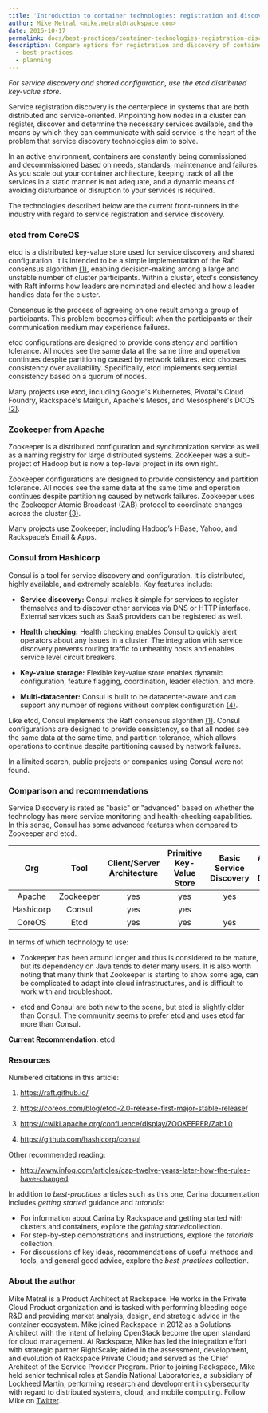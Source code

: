 ```yaml
---
title: 'Introduction to container technologies: registration and discovery of container services'
author: Mike Metral <mike.metral@rackspace.com>
date: 2015-10-17
permalink: docs/best-practices/container-technologies-registration-discover/
description: Compare options for registration and discovery of container services
  - best-practices
  - planning
---
```


*For service discovery and shared configuration, use the etcd distributed key-value store.*

Service registration discovery is the centerpiece in systems that are
both distributed and service-oriented. Pinpointing how nodes in a cluster
can register, discover and determine the necessary services available,
and the means by which they can communicate with said service is the
heart of the problem that service discovery technologies aim to solve.

In an active environment, containers are constantly being commissioned
and decommissioned based on needs, standards, maintenance and failures.
As you scale out your container architecture, keeping track of all the
services in a static manner
is not adequate, and a dynamic means of avoiding disturbance or
disruption to your services is required.

The technologies described below are the current front-runners in the
industry with regard to service registration and service
discovery.

### etcd from CoreOS

etcd is a distributed key-value store used for service discovery and shared
configuration. It is intended to be a simple implementation of the Raft
consensus algorithm [(1)](#resources), enabling decision-making among a large and unstable number of cluster participants. Within a cluster, etcd's consistency with Raft informs how leaders are nominated and elected and how a leader handles data for the cluster.

Consensus is the process of agreeing on one result among a group of participants. This problem becomes difficult when the participants or their communication medium may experience failures.

etcd configurations are designed to provide consistency and partition tolerance. All nodes see the same data at the same time and operation continues despite partitioning caused by network failures.
etcd chooses consistency over availability. Specifically, etcd implements
sequential consistency based on a quorum of nodes.

Many projects use etcd, including Google's Kubernetes, Pivotal's Cloud
Foundry, Rackspace's Mailgun, Apache's Mesos, and Mesosphere's DCOS [(2)](#resources).

### Zookeeper from Apache

Zookeeper is a distributed configuration and synchronization service
as well as a naming registry for large distributed systems. ZooKeeper was a
sub-project of Hadoop but is now a top-level project in its own right.

Zookeeper configurations are designed to provide consistency and partition tolerance. All nodes see the same data at the same time and operation continues despite partitioning caused by network failures.
Zookeeper uses the Zookeeper Atomic Broadcast (ZAB) protocol to coordinate changes across the
cluster [(3)](#resources).

Many projects use Zookeeper, including Hadoop’s HBase, Yahoo, and
Rackspace’s Email & Apps.

### Consul from Hashicorp

Consul is a tool for service discovery and configuration. It is distributed,
highly available, and extremely scalable. Key features include:

- **Service discovery:** Consul makes it simple for services to
  register themselves and to discover other services via DNS or HTTP
  interface. External services such as SaaS providers can be
  registered as well.

- **Health checking:** Health checking enables Consul to quickly
  alert operators about any issues in a cluster. The integration with
  service discovery prevents routing traffic to unhealthy hosts and
  enables service level circuit breakers.

- **Key-value storage:** Flexible key-value store enables
  dynamic configuration, feature flagging, coordination, leader
  election, and more.

- **Multi-datacenter:** Consul is built to be datacenter-aware
  and can support any number of regions without complex
  configuration [(4)](#resources).

Like etcd, Consul implements the Raft consensus algorithm [(1)](#resources).
Consul configurations are designed to provide consistency, so that all nodes see the same data at the same time, and partition tolerance, which allows operations to continue despite partitioning caused by network failures.

In a limited search, public projects or companies using Consul were not found.

### Comparison and recommendations

Service Discovery is rated as "basic" or "advanced" based on whether the technology has more service monitoring and health-checking capabilities. In this sense, Consul has some advanced features when compared to Zookeeper and etcd.

<table>
 <thead>
  <tr>
   <th>Org</th>
   <th>Tool</th>
   <th>Client/Server Architecture</th>
   <th>Primitive Key-Value Store</th>
   <th>Basic Service Discovery</th>
   <th>Advanced Service Discovery</th>
   <th>Consistency</th>
   <th>Language</th>
  </tr>
 </thead>
 <tbody style="text-align: center;">
  <tr>
   <td>Apache</td>
   <td>Zookeeper</td>
   <td class="table-cell-green">yes</td>
   <td class="table-cell-green">yes</td>
   <td class="table-cell-green">yes</td>
   <td></td>
   <td class="table-cell-green">yes</td>
   <td>Java</td>
  </tr>
  <tr>
   <td>Hashicorp</td>
   <td>Consul</td>
   <td class="table-cell-green">yes</td>
   <td class="table-cell-green">yes</td>
   <td></td>
   <td class="table-cell-green">yes</td>
   <td class="table-cell-green">yes</td>
   <td>Go</td>
  </tr>
  <tr>
   <td>CoreOS</td>
   <td>Etcd</td>
   <td class="table-cell-green">yes</td>
   <td class="table-cell-green">yes</td>
   <td class="table-cell-green">yes</td>
   <td></td>
   <td class="table-cell-green">yes</td>
   <td>Go</td>
  </tr>
 </tbody>
</table>

In terms of which technology to use:

- Zookeeper has been around longer and thus is considered to be mature,
  but its dependency on Java tends to deter many users. It
  is also worth noting that many think that Zookeeper is starting to show some
  age, can be complicated to adapt into cloud infrastructures, and is difficult to work with
  and troubleshoot.

- etcd and Consul are both new to the scene, but etcd is slightly older
  than Consul. The community seems to prefer etcd and uses etcd far more than Consul.

**Current Recommendation:** etcd

### Resources

Numbered citations in this article:

1. <https://raft.github.io/>

2. <https://coreos.com/blog/etcd-2.0-release-first-major-stable-release/>

3. <https://cwiki.apache.org/confluence/display/ZOOKEEPER/Zab1.0>

4. <https://github.com/hashicorp/consul>

Other recommended reading:

- <http://www.infoq.com/articles/cap-twelve-years-later-how-the-rules-have-changed>

In addition to *best-practices* articles such as this one,
Carina documentation includes *getting started* guidance and *tutorials*:

* For information about Carina by Rackspace and getting started
  with clusters and containers, explore the *​getting started​* collection.
* For step-by-step demonstrations and instructions, explore the *tutorials* collection.
* For discussions of key ideas, recommendations of useful methods and tools, and
  general good advice, explore the *best-practices* collection.

### About the author

Mike Metral is a Product Architect at Rackspace. He works in the Private Cloud Product organization and is tasked with performing bleeding edge R&D and providing market analysis, design, and strategic advice in the container ecosystem. Mike joined Rackspace in 2012 as a Solutions Architect with the intent of helping OpenStack become the open standard for cloud management. At Rackspace, Mike has led the integration effort with strategic partner RightScale; aided in the assessment, development, and evolution of Rackspace Private Cloud; and served as the Chief Architect of the Service Provider Program. Prior to joining Rackspace, Mike held senior technical roles at Sandia National Laboratories, a subsidiary of Lockheed Martin, performing research and development in cybersecurity with regard to distributed systems, cloud, and mobile computing. Follow Mike on [Twitter](https://twitter.com/mikemetral).
